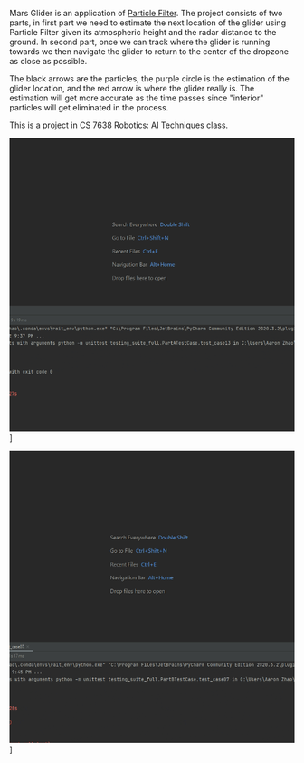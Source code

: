 Mars Glider is an application of [Particle Filter](https://en.wikipedia.org/wiki/Particle_filter). The project consists of two parts, in first part we need to estimate the next location of the glider using Particle Filter given its atmospheric height and the radar distance to the ground. In second part, once we can track where the glider is running towards we then navigate the glider to return to the center of the dropzone as close as possible.

The black arrows are the particles, the purple circle is the estimation of the glider location, and the red arrow is where the glider really is. The estimation will get more accurate as the time passes since "inferior" particles will get eliminated in the process.

This is a project in CS 7638 Robotics: AI Techniques class.

![Mars Glider Part 1](/MarsGlider/mars_glider_part1.gif "Mars Glider Part 1")]

![Mars Glider Part 2](/MarsGlider/mars_glider_part2.gif "Mars Glider Part 2")]
